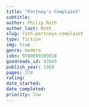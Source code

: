 ```yaml
---
title: "Portnoy's Complaint"
subtitle: 
author: Philip Roth
author_last: Roth
slug: roth-portnoys-complaint
type: fiction
img: true
genre: modern
isbn: 9780099399018
goodreads_id: 43945
publish_year: 1969
pages: 274
rating: 
date_started:
date_completed:
priority: low
---
```

